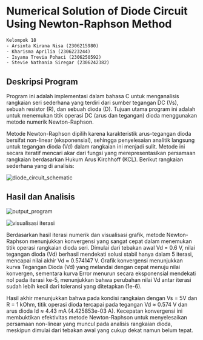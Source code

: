 # Numerical Solution of Diode Circuit Using Newton-Raphson Method

```txt
Kelompok 18
- Arsinta Kirana Nisa (2306215980)
- Kharisma Aprilia (2306223244)
- Isyana Trevia Pohaci (2306250592)
- Stevie Nathania Siregar (2306242382)
```

## Deskripsi Program
Program ini adalah implementasi dalam bahasa C untuk menganalisis rangkaian seri sederhana yang terdiri dari sumber tegangan DC (Vs), sebuah resistor (R), dan sebuah dioda (D). Tujuan utama program ini adalah untuk menemukan titik operasi DC (arus dan tegangan) dioda menggunakan metode numerik Newton-Raphson.

Metode Newton-Raphson dipilih karena karakteristik arus-tegangan dioda bersifat non-linear (eksponensial), sehingga penyelesaian analitik langsung untuk tegangan dioda (Vd) dalam rangkaian ini menjadi sulit. Metode ini secara iteratif mencari akar dari fungsi yang merepresentasikan persamaan rangkaian berdasarkan Hukum Arus Kirchhoff (KCL). Berikut rangkaian sederhana yang di analisis:

![diode_circuit_schematic](https://hackmd.io/_uploads/rkDdS4wfle.png)

## Hasil dan Analisis

![output_program](https://hackmd.io/_uploads/HJOmD4Pzgx.png)

![visualisasi iterasi](https://hackmd.io/_uploads/rkcowVwMgl.png)

Berdasarkan hasil iterasi numerik dan visualisasi grafik, metode Newton-Raphson menunjukkan konvergensi yang sangat cepat dalam menemukan titik operasi rangkaian dioda seri. Dimulai dari tebakan awal Vd = 0.6 V, nilai tegangan dioda (Vd) berhasil mendekati solusi stabil hanya dalam 5 iterasi, mencapai nilai akhir Vd ≈ 0.574147 V. Grafik konvergensi menunjukkan kurva Tegangan Dioda (Vd) yang melandai dengan cepat menuju nilai konvergen, sementara kurva Error menurun secara eksponensial mendekati nol pada iterasi ke-5, menunjukkan bahwa perubahan nilai Vd antar iterasi sudah lebih kecil dari toleransi yang ditetapkan (1e-6).

Hasil akhir menunjukkan bahwa pada kondisi rangkaian dengan Vs = 5V dan R = 1 kOhm, titik operasi dioda tercapai pada tegangan Vd ≈ 0.574 V dan arus dioda Id ≈ 4.43 mA (4.425853e-03 A). Kecepatan konvergensi ini membuktikan efektivitas metode Newton-Raphson untuk menyelesaikan persamaan non-linear yang muncul pada analisis rangkaian dioda, meskipun dimulai dari tebakan awal yang cukup dekat namun belum tepat.






